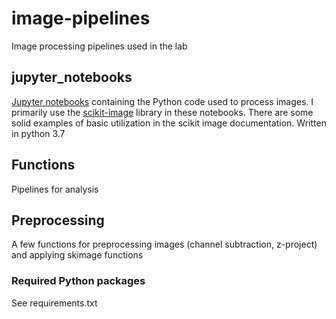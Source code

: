 # image-pipelines
Image processing pipelines used in the lab


## jupyter_notebooks
[Jupyter notebooks](https://jupyter.org/) containing the Python code used to process images. I primarily use the [scikit-image](https://scikit-image.org/) library in these notebooks. There are some solid examples of basic utilization in the scikit image documentation. Written in python 3.7 

## Functions
Pipelines for analysis

## Preprocessing
A few functions for preprocessing images (channel subtraction, z-project) and applying skimage functions

### Required Python packages
See requirements.txt
